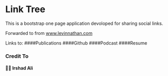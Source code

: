 # Link Tree
This is a bootstrap one page application devoloped for sharing social links.

Forwarded to from www.levinnathan.com

Links to:
####Publications
####Github
####Podcast
####Resume


### Credit To
#### 👨‍💻 Irshad Ali<br>

